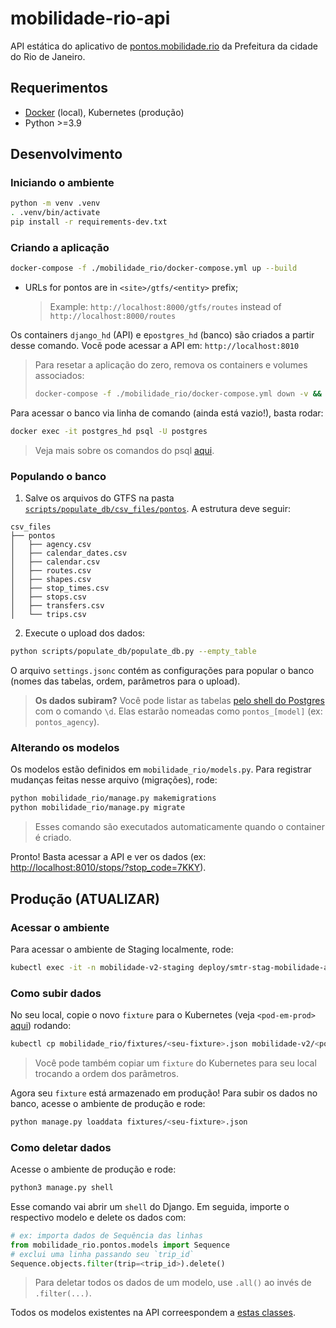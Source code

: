 
# mobilidade-rio-api

API estática do aplicativo de [pontos.mobilidade.rio](http://pontos.mobilidade.rio) da Prefeitura da cidade do Rio de Janeiro.

## Requerimentos

* [Docker](https://www.docker.com/) (local), Kubernetes (produção)
* Python >=3.9

## Desenvolvimento

### Iniciando o ambiente

```bash
python -m venv .venv
. .venv/bin/activate
pip install -r requirements-dev.txt
```

### Criando a aplicação

```sh
docker-compose -f ./mobilidade_rio/docker-compose.yml up --build
```

* URLs for pontos are in `<site>/gtfs/<entity>` prefix;
  > Example: `http://localhost:8000/gtfs/routes` instead of `http://localhost:8000/routes`

Os containers `django_hd` (API) e e`postgres_hd` (banco) são criados a
partir desse comando. Você pode acessar a API em:
`http://localhost:8010`

> Para resetar a aplicação do zero, remova os containers e volumes
> associados:
>
> ```sh
> docker-compose -f ./mobilidade_rio/docker-compose.yml down -v && docker image prune -f
> ```

Para acessar o banco via linha de comando (ainda está vazio!), basta rodar:

```sh
docker exec -it postgres_hd psql -U postgres
```

> Veja mais sobre os comandos do psql [aqui](https://www.postgresql.org/docs/9.1/app-psql.html).

### Populando o banco

1. Salve os arquivos do GTFS na pasta
   [`scripts/populate_db/csv_files/pontos`](/scripts/populate_db/csv_files/pontos).
   A estrutura deve seguir:

  ```
  csv_files
  ├── pontos
  │   ├── agency.csv
  │   ├── calendar_dates.csv
  │   ├── calendar.csv
  │   ├── routes.csv
  │   ├── shapes.csv
  │   ├── stop_times.csv
  │   ├── stops.csv
  │   ├── transfers.csv
  │   └── trips.csv
  ```

2. Execute o upload dos dados:

```sh
python scripts/populate_db/populate_db.py --empty_table
```

O arquivo `settings.jsonc` contém as configurações para popular o banco
(nomes das tabelas, ordem, parâmetros para o upload).
  
  > **Os dados subiram?**
  > Você pode listar as tabelas [pelo shell do
  > Postgres](#acessando-o-banco-local) com o comando `\d`. Elas estarão nomeadas como `pontos_[model]` (ex: `pontos_agency`).

### Alterando os modelos

<!-- TODO: Caso haja mudança em outros arquivos (urls, views, serializers, admin.py), essas tambem sao registradas via migrations? -->

Os modelos estão definidos em `mobilidade_rio/models.py`. Para registrar mudanças feitas nesse arquivo (migrações), rode:

```sh
python mobilidade_rio/manage.py makemigrations
python mobilidade_rio/manage.py migrate
```

> Esses comando são executados automaticamente quando o container é criado.

Pronto! Basta acessar a API e ver os dados (ex: <http://localhost:8010/stops/?stop_code=7KKY>).

## Produção (ATUALIZAR)

### Acessar o ambiente

Para acessar o ambiente de Staging localmente, rode:

```sh
kubectl exec -it -n mobilidade-v2-staging deploy/smtr-stag-mobilidade-api -- /bin/bash
```

### Como subir dados

No seu local, copie o novo `fixture` para o Kubernetes (veja
   `<pod-em-prod>` [aqui](todo-add-link-library)) rodando:

```sh
kubectl cp mobilidade_rio/fixtures/<seu-fixture>.json mobilidade-v2/<pod-em-prod>:/app/fixtures/<seu-fixture>.json
```

> Você pode também copiar um `fixture` do Kubernetes para seu local trocando a
> ordem dos parâmetros.

Agora seu `fixture` está armazenado em produção! Para subir os dados
no banco, acesse o ambiente de produção e rode:

```sh
python manage.py loaddata fixtures/<seu-fixture>.json
```

### Como deletar dados

Acesse o ambiente de produção e rode:

```sh
python3 manage.py shell
```

Esse comando vai abrir um `shell` do Django. Em seguida, importe o
respectivo modelo e delete os dados com:

```python
# ex: importa dados de Sequência das linhas
from mobilidade_rio.pontos.models import Sequence
# exclui uma linha passando seu `trip_id`
Sequence.objects.filter(trip=<trip_id>).delete()
```

> Para deletar todos os dados de um modelo, use `.all()` ao invés de
`.filter(...)`.

Todos os modelos existentes na API correespondem a [estas classes](/mobilidade_rio/pontos/models.py).
